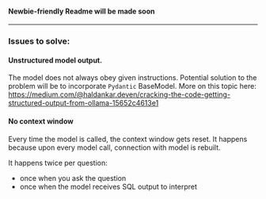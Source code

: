 #### Newbie-friendly Readme will be made soon
---
### Issues to solve:
#### Unstructured model output. 
The model does not always obey given instructions. Potential solution to the problem will be to incorporate `Pydantic` BaseModel. More on this topic here: https://medium.com/@haldankar.deven/cracking-the-code-getting-structured-output-from-ollama-15652c4613e1

#### No context window
Every time the model is called, the context window gets reset. It happens because upon every model call, connection with model is rebuilt.

It happens twice per question:
  - once when you ask the question 
  - once when the model receives SQL output to interpret
